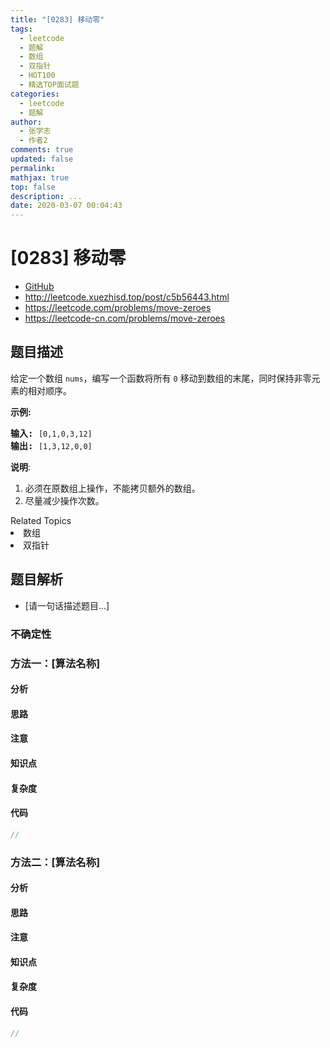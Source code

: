 ```yaml
---
title: "[0283] 移动零"
tags:
  - leetcode
  - 题解
  - 数组
  - 双指针
  - HOT100
  - 精选TOP面试题
categories:
  - leetcode
  - 题解
author:
  - 张学志
  - 作者2
comments: true
updated: false
permalink:
mathjax: true
top: false
description: ...
date: 2020-03-07 00:04:43
---
```



# [0283] 移动零
* [GitHub](https://github.com/algoboy101/LeetCodeCrowdsource/tree/master/_posts/QA/%5B0283%5D%20%E7%A7%BB%E5%8A%A8%E9%9B%B6.md)
* http://leetcode.xuezhisd.top/post/c5b56443.html
* https://leetcode.com/problems/move-zeroes
* https://leetcode-cn.com/problems/move-zeroes


## 题目描述

<p>给定一个数组 <code>nums</code>，编写一个函数将所有 <code>0</code> 移动到数组的末尾，同时保持非零元素的相对顺序。</p>

<p><strong>示例:</strong></p>

<pre><strong>输入:</strong> <code>[0,1,0,3,12]</code>
<strong>输出:</strong> <code>[1,3,12,0,0]</code></pre>

<p><strong>说明</strong>:</p>

<ol>
	<li>必须在原数组上操作，不能拷贝额外的数组。</li>
	<li>尽量减少操作次数。</li>
</ol>
<div><div>Related Topics</div><div><li>数组</li><li>双指针</li></div></div>


## 题目解析
* [请一句话描述题目...]

### 不确定性


### 方法一：[算法名称]

#### 分析

#### 思路

#### 注意

#### 知识点

#### 复杂度

#### 代码

```cpp
//
```


### 方法二：[算法名称]

#### 分析

#### 思路

#### 注意

#### 知识点

#### 复杂度

#### 代码

```cpp
//
```


